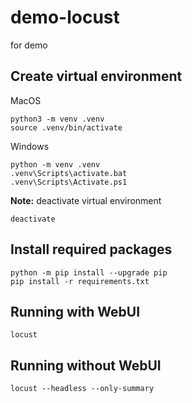 # demo-locust

for demo

## Create virtual environment

MacOS
```
python3 -m venv .venv
source .venv/bin/activate
```
Windows
```
python -m venv .venv
.venv\Scripts\activate.bat
.venv\Scripts\Activate.ps1

```

**Note:** deactivate virtual environment
```
deactivate
```

## Install required packages
```
python -m pip install --upgrade pip
pip install -r requirements.txt
```

## Running with WebUI
```
locust
```

## Running without WebUI
```
locust --headless --only-summary
```
